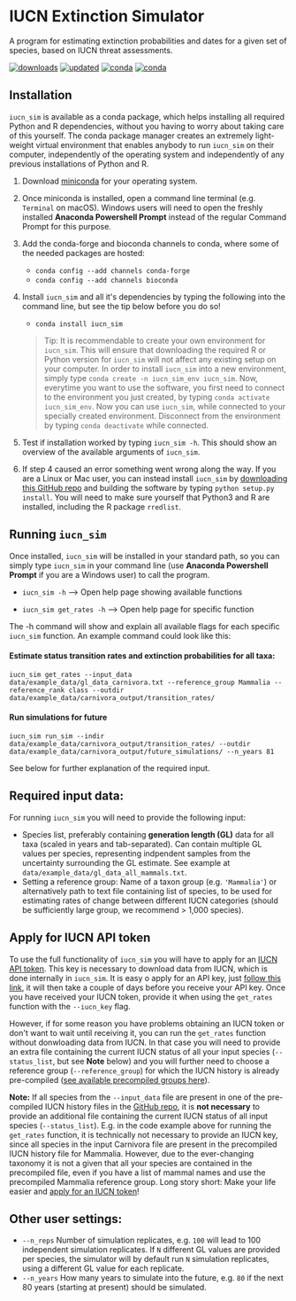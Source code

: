 # IUCN Extinction Simulator

A program for estimating extinction probabilities and dates for a given set of species, based on IUCN threat assessments.

[![downloads](https://anaconda.org/bioconda/iucn_sim/badges/downloads.svg)](https://anaconda.org/bioconda/iucn_sim)
[![updated](https://anaconda.org/bioconda/iucn_sim/badges/latest_release_date.svg)](https://anaconda.org/bioconda/iucn_sim)
[![conda](https://anaconda.org/bioconda/iucn_sim/badges/installer/conda.svg)](https://anaconda.org/bioconda/iucn_sim)
[![conda](https://anaconda.org/bioconda/iucn_sim/badges/license.svg)](https://anaconda.org/bioconda/iucn_sim) 


## Installation

`iucn_sim` is available as a conda package, which helps installing all required Python and R dependencies, without you having to worry about taking care of this yourself.
The conda package manager creates an extremely light-weight virtual environment that enables anybody to run `iucn_sim` on their computer, independently of the operating system and independently of any previous installations of Python and R.

1. Download [miniconda](https://docs.conda.io/en/latest/miniconda.html) for your operating system.

2. Once miniconda is installed, open a command line terminal (e.g. `Terminal` on macOS). Windows users will need to open the freshly installed **Anaconda Powershell Prompt** instead of the regular Command Prompt for this purpose.

3. Add the conda-forge and bioconda channels to conda, where some of the needed packages are hosted:
	- `conda config --add channels conda-forge`
	- `conda config --add channels bioconda`

4. Install `iucn_sim` and all it's dependencies by typing the following into the command line, but see the tip below before you do so!
	- `conda install iucn_sim`

	> Tip: It is recommendable to create your own environment for `iucn_sim`. This will ensure that downloading the required R or Python version for `iucn_sim` will not affect any existing setup on your computer. In order to install `iucn_sim` into a new environment, simply type `conda create -n iucn_sim_env iucn_sim`.
	Now, everytime you want to use the software, you first need to connect to the environment you just created, by typing `conda activate iucn_sim_env`. Now you can use `iucn_sim`, while connected to your specially created environment. Disconnect from the environment by typing `conda deactivate` while connected.

5. Test if installation worked by typing `iucn_sim -h`. This should show an overview of the available arguments of `iucn_sim`.

6. If step 4 caused an error something went wrong along the way. If you are a Linux or Mac user, you can instead install `iucn_sim` by [downloading this GitHub repo](https://github.com/tobiashofmann88/iucn_extinction_simulator/archive/master.zip) and building the software by typing `python setup.py install`. You will need to make sure yourself that Python3 and R are installed, including the R package `rredlist`.

## Running `iucn_sim`

Once installed, `iucn_sim` will be installed in your standard path, so you can simply type `iucn_sim` in your command line (use **Anaconda Powershell Prompt** if you are a Windows user) to call the program.

- `iucn_sim -h` --> Open help page showing available functions

- `iucn_sim get_rates -h` --> Open help page for specific function

The -h command will show and explain all available flags for each specific `iucn_sim` function. An example command could look like this:


#### Estimate status transition rates and extinction probabilities for all taxa:

`iucn_sim get_rates --input_data data/example_data/gl_data_carnivora.txt --reference_group Mammalia --reference_rank class --outdir data/example_data/carnivora_output/transition_rates/`

#### Run simulations for future

`iucn_sim run_sim --indir data/example_data/carnivora_output/transition_rates/ --outdir data/example_data/carnivora_output/future_simulations/ --n_years 81`

See below for further explanation of the required input.

## Required input data:

For running `iucn_sim` you will need to provide the following input:

- Species list, preferably containing **generation length (GL)** data for all taxa (scaled in years and tab-separated). Can contain multiple GL values per species, representing indpendent samples from the uncertainty surrounding the GL estimate. See example at `data/example_data/gl_data_all_mammals.txt`.
- Setting a reference group: Name of a taxon group (e.g. `'Mammalia'`) or alternatively path to text file containing list of species, to be used for estimating rates of change between different IUCN categories (should be sufficiently large group, we recommend > 1,000 species).


## Apply for IUCN API token

To use the full functionality of `iucn_sim` you will have to apply for an [IUCN API token](https://apiv3.iucnredlist.org/api/v3/token). This key is necessary to download data from IUCN, which is done internally in `iucn_sim`. It is easy o apply for an API key, just [follow this link](https://apiv3.iucnredlist.org/api/v3/token), it will then take a couple of days before you receive your API key. Once you have received your IUCN token, provide it when using the `get_rates` function with the `--iucn_key` flag.

However, if for some reason you have problems obtaining an IUCN token or don't want to wait until receiving it, you can run the `get_rates` function without donwloading data from IUCN. In that case you will need to provide an extra file containing the current IUCN status of all your input species (`--status_list`, but see **Note** below) and you will further need to choose a reference group (`--reference_group`) for which the IUCN history is already pre-compiled ([see available precompiled groups here](https://github.com/tobiashofmann88/iucn_extinction_simulator/tree/master/data/precompiled/iucn_history)).

**Note:** If all species from the `--input_data` file are present in one of the pre-compiled IUCN history files in the [GitHub repo](https://github.com/tobiashofmann88/iucn_extinction_simulator/tree/master/data/precompiled/iucn_history), it is **not necessary** to provide an additional file containing the current IUCN status of all input species (`--status_list`). E.g. in the code example above for running the `get_rates` function, it is technically not necessary to provide an IUCN key, since all species in the input Carnivora file are present in the precompiled IUCN history file for Mammalia. However, due to the ever-changing taxonomy it is not a given that all your species are contained in the precompiled file, even if you have a list of mammal names and use the precompiled Mammalia reference group. Long story short: Make your life easier and [apply for an IUCN token](https://apiv3.iucnredlist.org/api/v3/token)!

## Other user settings:

- `--n_reps` Number of simulation replicates, e.g. `100` will lead to 100 independent simulation replicates. If `N` different  GL values are provided per species, the simulator will by default run `N` simulation replicates, using a different GL value for each replicate.
- `--n_years` How many years to simulate into the future, e.g. `80` if the next 80 years (starting at present) should be simulated.



